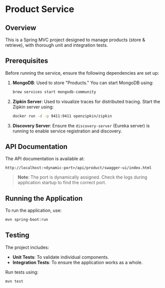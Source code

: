 # Product Service

## Overview

This is a Spring MVC project designed to manage products (store & retrieve), with thorough unit and integration tests.

## Prerequisites

Before running the service, ensure the following dependencies are set up:

1. **MongoDB**: Used to store "Products." You can start MongoDB using:
   ```bash
   brew services start mongodb-community
   ```

2. **Zipkin Server**: Used to visualize traces for distributed tracing. Start the Zipkin server using:
   ```bash
   docker run -d -p 9411:9411 openzipkin/zipkin
   ```

3. **Discovery Server**: Ensure the `discovery-server` (Eureka server) is running to enable service registration and
   discovery.

## API Documentation

The API documentation is available at:

```
http://localhost:<dynamic-port>/api/product/swagger-ui/index.html
```

> **Note**: The port is dynamically assigned. Check the logs during application startup to find the correct port.

## Running the Application

To run the application, use:

```bash
mvn spring-boot:run
```

## Testing

The project includes:

- **Unit Tests**: To validate individual components.
- **Integration Tests**: To ensure the application works as a whole.

Run tests using:

```bash
mvn test
```